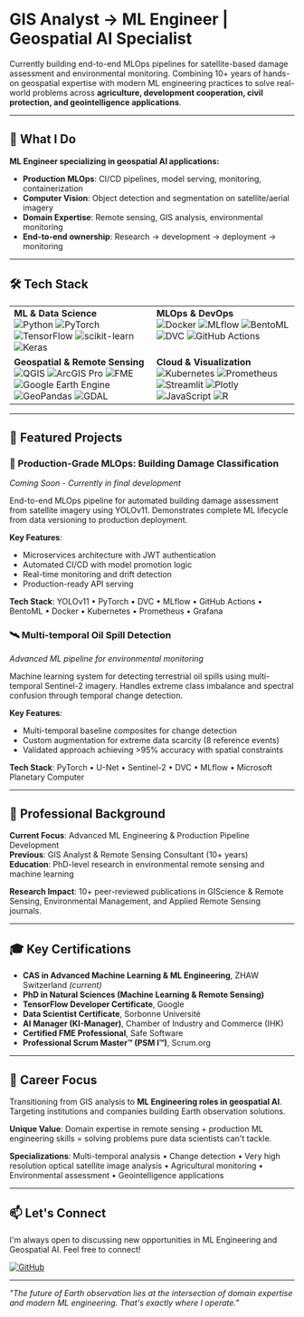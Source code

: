 # GIS Analyst → ML Engineer | Geospatial AI Specialist

Currently building end-to-end MLOps pipelines for satellite-based damage assessment and environmental monitoring. Combining 10+ years of hands-on geospatial expertise with modern ML engineering practices to solve real-world problems across **agriculture, development cooperation, civil protection, and geointelligence applications**.

---

## 🎯 What I Do

**ML Engineer specializing in geospatial AI applications:**
- **Production MLOps**: CI/CD pipelines, model serving, monitoring, containerization
- **Computer Vision**: Object detection and segmentation on satellite/aerial imagery  
- **Domain Expertise**: Remote sensing, GIS analysis, environmental monitoring
- **End-to-end ownership**: Research → development → deployment → monitoring

---

## 🛠️ Tech Stack

<table>
  <tr>
    <td valign="top" width="50%">
      <strong>ML & Data Science</strong><br>
      <img src="https://img.shields.io/badge/Python-3776AB?style=for-the-badge&logo=python&logoColor=white" alt="Python"/>
      <img src="https://img.shields.io/badge/PyTorch-EE4C2C?style=for-the-badge&logo=pytorch&logoColor=white" alt="PyTorch"/>
      <img src="https://img.shields.io/badge/TensorFlow-FF6F00?style=for-the-badge&logo=tensorflow&logoColor=white" alt="TensorFlow"/>
      <img src="https://img.shields.io/badge/scikit--learn-F7931E?style=for-the-badge&logo=scikit-learn&logoColor=white" alt="scikit-learn"/>
      <img src="https://img.shields.io/badge/Keras-D00000?style=for-the-badge&logo=keras&logoColor=white" alt="Keras"/>
    </td>
    <td valign="top" width="50%">
      <strong>MLOps & DevOps</strong><br>
      <img src="https://img.shields.io/badge/Docker-2496ED?style=for-the-badge&logo=docker&logoColor=white" alt="Docker"/>
      <img src="https://img.shields.io/badge/MLflow-0194E2?style=for-the-badge&logo=mlflow&logoColor=white" alt="MLflow"/>
      <img src="https://img.shields.io/badge/BentoML-FF69B4?style=for-the-badge" alt="BentoML"/>
      <img src="https://img.shields.io/badge/DVC-8A2BE2?style=for-the-badge&logo=dvc&logoColor=white" alt="DVC"/>
      <img src="https://img.shields.io/badge/GitHub%20Actions-2088FF?style=for-the-badge&logo=github-actions&logoColor=white" alt="GitHub Actions"/>
    </td>
  </tr>
  <tr>
    <td valign="top" width="50%">
      <strong>Geospatial & Remote Sensing</strong><br>
      <img src="https://img.shields.io/badge/QGIS-589632?style=for-the-badge&logo=qgis&logoColor=white" alt="QGIS"/>
      <img src="https://img.shields.io/badge/ArcGIS%20Pro-007AC2?style=for-the-badge" alt="ArcGIS Pro"/>
      <img src="https://img.shields.io/badge/FME-FF6600?style=for-the-badge&logo=data:image/png;base64,iVBORw0KGgoAAAANSUhEUgAAAAEAAAABCAYAAAAfFcSJAAAADUlEQVR42mP8/5+hHgAHggJ/PchI7wAAAABJRU5ErkJggg==&logoColor=white" alt="FME"/>
      <img src="https://img.shields.io/badge/Google%20Earth%20Engine-4285F4?style=for-the-badge" alt="Google Earth Engine"/>
      <img src="https://img.shields.io/badge/GeoPandas-150458?style=for-the-badge" alt="GeoPandas"/>
      <img src="https://img.shields.io/badge/GDAL-5CA548?style=for-the-badge&logo=gdal&logoColor=white" alt="GDAL"/>
    </td>
    <td valign="top" width="50%">
      <strong>Cloud & Visualization</strong><br>
      <img src="https://img.shields.io/badge/Kubernetes-326CE5?style=for-the-badge&logo=kubernetes&logoColor=white" alt="Kubernetes"/>
      <img src="https://img.shields.io/badge/Prometheus-E6522C?style=for-the-badge&logo=prometheus&logoColor=white" alt="Prometheus"/>
      <img src="https://img.shields.io/badge/Streamlit-FF4B4B?style=for-the-badge&logo=streamlit&logoColor=white" alt="Streamlit"/>
      <img src="https://img.shields.io/badge/Plotly-3F4F75?style=for-the-badge&logo=plotly&logoColor=white" alt="Plotly"/>
      <img src="https://img.shields.io/badge/JavaScript-F7DF1E?style=for-the-badge&logo=javascript&logoColor=black" alt="JavaScript"/>
      <img src="https://img.shields.io/badge/R-276DC3?style=for-the-badge&logo=r&logoColor=white" alt="R"/>
    </td>
  </tr>
</table>

---

## 🔬 Featured Projects

### 🚀 Production-Grade MLOps: Building Damage Classification
*Coming Soon - Currently in final development*

End-to-end MLOps pipeline for automated building damage assessment from satellite imagery using YOLOv11. Demonstrates complete ML lifecycle from data versioning to production deployment.

**Key Features**:
- Microservices architecture with JWT authentication
- Automated CI/CD with model promotion logic
- Real-time monitoring and drift detection
- Production-ready API serving

**Tech Stack**: YOLOv11 • PyTorch • DVC • MLflow • GitHub Actions • BentoML • Docker • Kubernetes • Prometheus • Grafana

### 🛰️ Multi-temporal Oil Spill Detection
*Advanced ML pipeline for environmental monitoring*

Machine learning system for detecting terrestrial oil spills using multi-temporal Sentinel-2 imagery. Handles extreme class imbalance and spectral confusion through temporal change detection.

**Key Features**:
- Multi-temporal baseline composites for change detection
- Custom augmentation for extreme data scarcity (8 reference events)
- Validated approach achieving >95% accuracy with spatial constraints

**Tech Stack**: PyTorch • U-Net • Sentinel-2 • DVC • MLflow • Microsoft Planetary Computer

---

## 💼 Professional Background

**Current Focus**: Advanced ML Engineering & Production Pipeline Development  
**Previous**: GIS Analyst & Remote Sensing Consultant (10+ years)  
**Education**: PhD-level research in environmental remote sensing and machine learning

**Research Impact**: 10+ peer-reviewed publications in GIScience & Remote Sensing, Environmental Management, and Applied Remote Sensing journals.

---

## 🎓 Key Certifications

- **CAS in Advanced Machine Learning & ML Engineering**, ZHAW Switzerland *(current)*
- **PhD in Natural Sciences (Machine Learning & Remote Sensing)**
- **TensorFlow Developer Certificate**, Google
- **Data Scientist Certificate**, Sorbonne Université
- **AI Manager (KI-Manager)**, Chamber of Industry and Commerce (IHK)
- **Certified FME Professional**, Safe Software
- **Professional Scrum Master™ (PSM I™)**, Scrum.org

---

## 🎯 Career Focus

Transitioning from GIS analysis to **ML Engineering roles in geospatial AI**. Targeting institutions and companies building Earth observation solutions.

**Unique Value**: Domain expertise in remote sensing + production ML engineering skills = solving problems pure data scientists can't tackle.

**Specializations**: Multi-temporal analysis • Change detection • Very high resolution optical satellite image analysis • Agricultural monitoring • Environmental assessment • Geointelligence applications

---

## 📫 Let's Connect

I'm always open to discussing new opportunities in ML Engineering and Geospatial AI. Feel free to connect!

<p align="left">
  <a href="https://github.com/floew2" target="_blank"><img src="https://img.shields.io/badge/GitHub-181717?style=for-the-badge&logo=github&logoColor=white" alt="GitHub"/></a>
</p>

---

*"The future of Earth observation lies at the intersection of domain expertise and modern ML engineering. That's exactly where I operate."*
